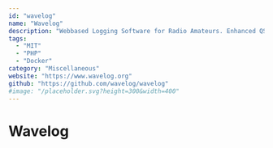 ```yaml
---
id: "wavelog"
name: "Wavelog"
description: "Webbased Logging Software for Radio Amateurs. Enhanced QSO logging, statistics and maps for your browser."
tags:
  - "MIT"
  - "PHP"
  - "Docker"
category: "Miscellaneous"
website: "https://www.wavelog.org"
github: "https://github.com/wavelog/wavelog"
#image: "/placeholder.svg?height=300&width=400"
---
```


# Wavelog
